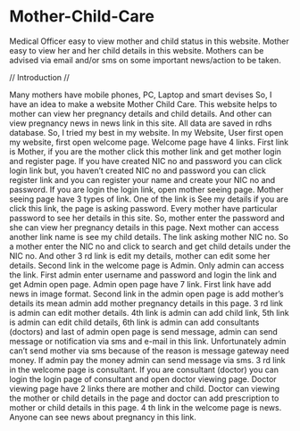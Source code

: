 # Mother-Child-Care
Medical Officer easy to view mother and child status in this website. Mother easy to view her and her child details in this website. Mothers can be advised via email and/or sms on some important news/action to be taken.


  // Introduction //
    
 Many mothers have mobile phones, PC, Laptop and smart devises So, I have an idea to
make a website Mother Child Care. This website helps to mother can view her pregnancy
details and child details. And other can view pregnancy news in news link in this site. All data
are saved in rdhs database. So, I tried my best in my website.
In my Website,
User first open my website, first open welcome page. Welcome page have 4 links. First
link is Mother, if you are the mother click this mother link and get mother login and register
page. If you have created NIC no and password you can click login link but, you haven’t created
NIC no and password you can click register link and you can register your name and create
your NIC no and password. If you are login the login link, open mother seeing page. Mother
seeing page have 3 types of link. One of the link is See my details if you are click this link, the
page is asking password. Every mother have particular password to see her details in this site.
So, mother enter the password and she can view her pregnancy details in this page. Next mother
can access another link name is see my child details. The link asking mother NIC no. So a
mother enter the NIC no and click to search and get child details under the NIC no. And other
3
rd link is edit my details, mother can edit some her details.
Second link in the welcome page is Admin. Only admin can access the link. First admin
enter username and password and login the link and get Admin open page. Admin open page
have 7 link. First link have add news in image format. Second link in the admin open page is
add mother’s details its mean admin add mother pregnancy details in this page. 3
rd link is admin
can edit mother details. 4th link is admin can add child link, 5th link is admin can edit child
details, 6th link is admin can add consultants (doctors) and last of admin open page is send
message, admin can send message or notification via sms and e-mail in this link. Unfortunately
admin can’t send mother via sms because of the reason is message gateway need money. If
admin pay the money admin can send message via sms.
3
rd link in the welcome page is consultant. If you are consultant (doctor) you can login
the login page of consultant and open doctor viewing page. Doctor viewing page have 2 links
there are mother and child. Doctor can viewing the mother or child details in the page and
doctor can add prescription to mother or child details in this page. 4
th link in the welcome page
is news. Anyone can see news about pregnancy in this link.

